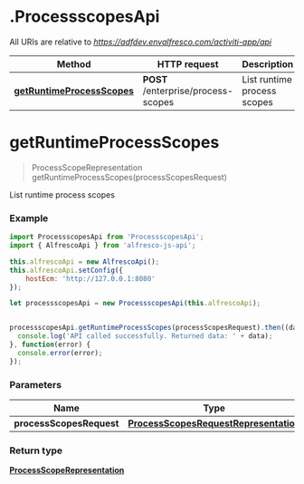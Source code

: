# .ProcessscopesApi

All URIs are relative to *https://adfdev.envalfresco.com/activiti-app/api*

Method | HTTP request | Description
------------- | ------------- | -------------
[**getRuntimeProcessScopes**](ProcessscopesApi.md#getRuntimeProcessScopes) | **POST** /enterprise/process-scopes | List runtime process scopes


<a name="getRuntimeProcessScopes"></a>
# **getRuntimeProcessScopes**
> ProcessScopeRepresentation getRuntimeProcessScopes(processScopesRequest)

List runtime process scopes

### Example
```javascript
import ProcessscopesApi from 'ProcessscopesApi';
import { AlfrescoApi } from 'alfresco-js-api';

this.alfrescoApi = new AlfrescoApi();
this.alfrescoApi.setConfig({
    hostEcm: 'http://127.0.0.1:8080'
});

let processscopesApi = new ProcessscopesApi(this.alfrescoApi);


processscopesApi.getRuntimeProcessScopes(processScopesRequest).then((data) => {
  console.log('API called successfully. Returned data: ' + data);
}, function(error) {
  console.error(error);
});

```

### Parameters

Name | Type | Description  | Notes
------------- | ------------- | ------------- | -------------
 **processScopesRequest** | [**ProcessScopesRequestRepresentation**](ProcessScopesRequestRepresentation.md)| processScopesRequest | 

### Return type

[**ProcessScopeRepresentation**](ProcessScopeRepresentation.md)

